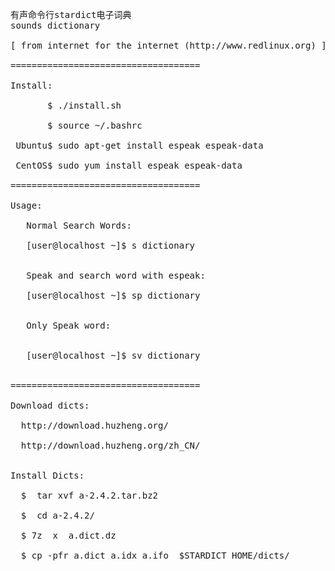 <pre>
有声命令行stardict电子词典
sounds dictionary

[ from internet for the internet (http://www.redlinux.org) ]

====================================

Install:

       $ ./install.sh
 
       $ source ~/.bashrc

 Ubuntu$ sudo apt-get install espeak espeak-data

 CentOS$ sudo yum install espeak espeak-data

====================================

Usage: 

   Normal Search Words:
  
   [user@localhost ~]$ s dictionary


   Speak and search word with espeak:

   [user@localhost ~]$ sp dictionary


   Only Speak word:


   [user@localhost ~]$ sv dictionary


====================================

Download dicts: 

  http://download.huzheng.org/

  http://download.huzheng.org/zh_CN/


Install Dicts:

  $  tar xvf a-2.4.2.tar.bz2 

  $  cd a-2.4.2/

  $ 7z  x  a.dict.dz 

  $ cp -pfr a.dict a.idx a.ifo  $STARDICT_HOME/dicts/
</pre>
